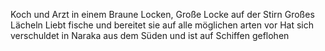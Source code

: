 Koch und Arzt in einem
Braune Locken, Große Locke auf der Stirn Großes Lächeln
Liebt fische und bereitet sie auf alle möglichen arten vor
Hat sich verschuldet in Naraka aus dem Süden und ist auf Schiffen geflohen